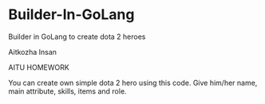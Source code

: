 # Builder-In-GoLang
Builder in GoLang to create dota 2 heroes

Aitkozha Insan

AITU HOMEWORK

You can create own simple dota 2 hero using this code. Give him/her name, main attribute, skills, items and role.
